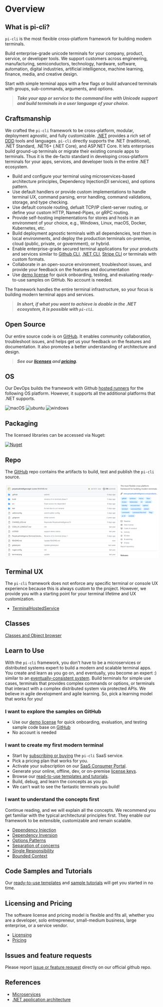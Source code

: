 # Overview

## What is pi-cli?
`pi-cli` is the most flexible cross-platform framework for building modern terminals. 

Build enterprise-grade unicode terminals for your company, product, service, or developer tools. We support customers across engineering, manufacturing, semiconductors, technology, hardware, software, automation, digital industries, artificial intelligence, machine learning, finance, media, and creative design. 

Start with simple terminal apps with a few flags or build advanced terminals with groups, sub-commands, arguments, and options.

> ***Take your app or service to the command line with Unicode support and build terminals in a user language of your choice.***

## Craftsmanship
We crafted the `pi-cli` framework to be cross-platform, modular,  deployment agnostic, and fully customizable. [.NET](https://dotnet.microsoft.com/en-us/learn/dotnet/what-is-dotnet) provides a rich set of [DDD](https://docs.microsoft.com/en-us/dotnet/architecture/microservices/microservice-ddd-cqrs-patterns/ddd-oriented-microservice) tools and languages. `pi-cli` directly supports the .NET (traditional), .NET Standard, .NET6+ (.NET Core), and ASP.NET Core. It lets enterprises build ground-up terminals or migrate their existing console apps to terminals. Thus it is the de-facto standard in developing cross-platform terminals for your apps, services, and developer tools in the entire .NET ecosystem.

- Build and configure your terminal using microservices-based architecture principles, Dependency Injection(DI services), and options pattern.
- Use default handlers or provide custom implementations to handle terminal UX, command parsing, error handling, command validations, storage, and type checking.
- Use default console routing, defualt TCP/IP client-server routing, or define your custom HTTP, Named-Pipes, or gRPC routing.
- Provide self-hosting implementations for stores and hosts in an environment of your choice, e.g., Windows, Linux, macOS, Docker, Kubernetes, etc. 
- Build deployment agnostic terminals with all dependencies, test them in local environments, and deploy the production terminals on-premise, cloud (public, private, or government), or hybrid.
- Enable enterprise-grade secured terminal applications for your products and services similar to [Github CLI](https://cli.github.com/), [.NET CLI](https://docs.microsoft.com/en-us/dotnet/core/tools/), [Stripe CLI](https://stripe.com/docs/stripe-cli) or terminals with custom formats.
- Collaborate in an open-source environment, troubleshoot issues, and provide your feedback on the features and documentation
- Use [demo license](https://docs.perpetualintelligence.com/articles/pi-demo/intro.html) for quick onboarding, testing, and evaluating ready-to-use samples on GitHub. No account is needed.

The framework handles the entire terminal infrastructure, so your focus is building modern terminal apps and services.

> ***In short, if what you want to achieve is doable in the .NET ecosystem, it is possible with `pi-cli`.***

## Open Source
Our entire source code is on [GitHub](https://github.com/perpetualintelligence/cli). It enables community collaboration, troubleshoot issues, and helps get us your feedback on the features and documentation. It also promotes a better understanding of architecture and design.

> ***See our [licenses](licensing/intro.md) and [pricing](https://www.perpetualintelligence.com/products/picli#pricing).***

## OS
Our DevOps builds the framework with Github [hosted runners](https://docs.github.com/en/actions/using-github-hosted-runners/about-github-hosted-runners) for the following OS platform. However, it supports all the additional platforms that .NET supports.

![macOS](https://img.shields.io/badge/macOS-grey?style=flat-square&logo=macos)
![ubuntu](https://img.shields.io/badge/ubuntu-grey?style=flat-square&logo=ubuntu)
![windows](https://img.shields.io/badge/windows-grey?style=flat-square&logo=windows)

## Packaging
The licensed libraries can be accessed via Nuget:

[![Nuget](https://img.shields.io/nuget/vpre/PerpetualIntelligence.Terminal?label=PerpetualIntelligence.Terminal)](https://www.nuget.org/packages/PerpetualIntelligence.Terminal)

## Repo
The [GitHub](https://github.com/perpetualintelligence/cli) repo contains the artifacts to build, test and publish the `pi-cli` source.

 ![repo](../../images/picli/framework/repo.png)

## Terminal UX
The `pi-cli` framework does not enforce any specific terminal or console UX experience because this is always custom to the project. However, we provide you with a starting point for your terminal lifetime and UX customization.
- [TerminalHostedService](xref:PerpetualIntelligence.Cli.Integration.TerminalHostedService)

## Classes
[Classes and Object browser](../../api/index.md)

## Learn to Use
With the `pi-cli` framework, you don't have to be a microservices or distributed systems expert to build a modern and scalable terminal apps. You create and learn as you go on, and eventually, you become an expert :) similar to an [eventually-consistent system](https://docs.microsoft.com/en-us/dotnet/architecture/microservices/architect-microservice-container-applications/distributed-data-management). Build terminals for simple use cases, terminals that provides complex commands or options, or terminals that interact with a complex distributed system via protected APIs. We believe in agile development and agile learning. So, pick a learning model that works for you!

### I want to explore the samples on GitHub
- Use our [demo license](../pi-demo/intro.md) for quick onboarding, evaluation, and testing sample code base on [GitHub](https://github.com/perpetualintelligence/docs/tree/main/samples)
- No account is needed

### I want to create my first modern terminal
- Start by [subscribing or buying](../buying/intro.md) the `pi-cli` SaaS service.
- Pick a pricing plan that works for you.
- Activate your subscription on our [SaaS Consumer Portal](https://consumer.perpetualintelligence.com/).
- Generate your online, offline, dev, or on-premise [license keys](licensing/licensekeys.md).
- Browse our [read-to-use templates and tutorials](../samples.md).
- Build, debug, and learn the concepts as you go.
- We can't wait to see the fantastic terminals you build!

### I want to understand the concepts first
Continue reading, and we will explain all the concepts. We recommend you get familiar with the typical architectural principles first. They enable our framework to be extensible, customizable and remain scalable.

- [Dependency Injection](https://docs.microsoft.com/en-us/dotnet/core/extensions/dependency-injection)
- [Dependency Inversion](https://docs.microsoft.com/en-us/dotnet/architecture/modern-web-apps-azure/architectural-principles#dependency-inversion)
- [Options Patterns](https://docs.microsoft.com/en-us/dotnet/core/extensions/options)
- [Separation of concerns](https://docs.microsoft.com/en-us/dotnet/architecture/modern-web-apps-azure/architectural-principles#separation-of-concerns)
- [Single Responsibility](https://docs.microsoft.com/en-us/dotnet/architecture/modern-web-apps-azure/architectural-principles#separation-of-concerns)
- [Bounded Context](https://docs.microsoft.com/en-us/dotnet/architecture/modern-web-apps-azure/architectural-principles#bounded-contexts)

## Code Samples and Tutorials
Our [ready-to-use templates](https://github.com/perpetualintelligence/docs/tree/main/samples/templates/pi-cli) and [sample tutorials](https://github.com/perpetualintelligence/docs/tree/main/samples/tutorials/pi-cli) will get you started in no time.

## Licensing and Pricing
The software license and pricing model is flexible and fits all, whether you are a developer, solo entrepreneur, small-medium business, large enterprise, or a service vendor.
- [Licensing](licensing/intro.md)
- [Pricing](https://perpetualintelligence.com/products/picli#pricing)

## Issues and feature requests
Please report [issue or feature request](https://github.com/perpetualintelligence/cli/issues) directly on our official github repo.

## References
- [Microservices](https://github.com/dotnet/docs/tree/main/docs/architecture/microservices)
- [.NET application architecture](https://docs.microsoft.com/en-us/dotnet/architecture/)
